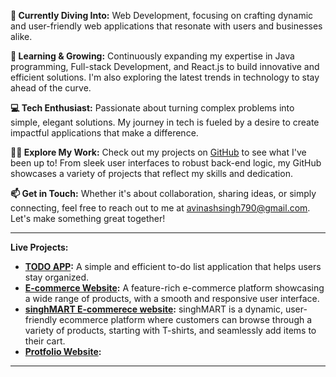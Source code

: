

**🔭 Currently Diving Into:** Web Development, focusing on crafting dynamic and user-friendly web applications that resonate with users and businesses alike.

**🌱 Learning & Growing:** Continuously expanding my expertise in Java programming, Full-stack Development, and React.js to build innovative and efficient solutions. I'm also exploring the latest trends in technology to stay ahead of the curve.

**💻 Tech Enthusiast:** Passionate about turning complex problems into simple, elegant solutions. My journey in tech is fueled by a desire to create impactful applications that make a difference.

**👨‍💻 Explore My Work:** Check out my projects on [GitHub](https://github.com/avinashsingh790) to see what I've been up to! From sleek user interfaces to robust back-end logic, my GitHub showcases a variety of projects that reflect my skills and dedication.

**📫 Get in Touch:** Whether it's about collaboration, sharing ideas, or simply connecting, feel free to reach out to me at avinashsingh790@gmail.com. Let's make something great together!

---

**Live Projects:**

- **[TODO APP](https://avinashsingh790.github.io/Todo-APP/):** A simple and efficient to-do list application that helps users stay organized.
- **[E-commerce Website](https://avinashsingh790.github.io/E-commerce-website/):** A feature-rich e-commerce platform showcasing a wide range of products, with a smooth and responsive user interface.
- **[singhMART E-commerece website](https://singhmart-production.up.railway.app/):** singhMART is a dynamic, user-friendly ecommerce platform where customers can browse through a variety of products, starting with T-shirts, and seamlessly add items to their cart. 
- **[Protfolio Website](https://avinashsingh790.github.io/Portfolio-Website/):**
---
